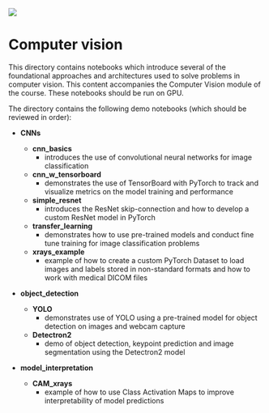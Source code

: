 ![](https://storage.googleapis.com/aipi_datasets/Duke-AIPI-Logo.png)

# Computer vision
This directory contains notebooks which introduce several of the foundational approaches and architectures used to solve problems in computer vision.  This content accompanies the Computer Vision module of the course.  These notebooks should be run on GPU.  

The directory contains the following demo notebooks (which should be reviewed in order):  
- **CNNs**  
    - **cnn_basics**  
        - introduces the use of convolutional neural networks for image classification  
    - **cnn_w_tensorboard**  
        - demonstrates the use of TensorBoard with PyTorch to track and visualize metrics on the model training and performance  
    - **simple_resnet**  
        - introduces the ResNet skip-connection and how to develop a custom ResNet model in PyTorch
    - **transfer_learning**  
        - demonstrates how to use pre-trained models and conduct fine tune training for image classification problems  
    - **xrays_example**  
        - example of how to create a custom PyTorch Dataset to load images and labels stored in non-standard formats and how to work with medical DICOM files


- **object_detection**  
    - **YOLO**  
        - demonstrates use of YOLO using a pre-trained model for object detection on images and webcam capture
    - **Detectron2**  
        - demo of object detection, keypoint prediction and image segmentation using the Detectron2 model

- **model_interpretation**  
    - **CAM_xrays**  
        - example of how to use Class Activation Maps to improve interpretability of model predictions



    









